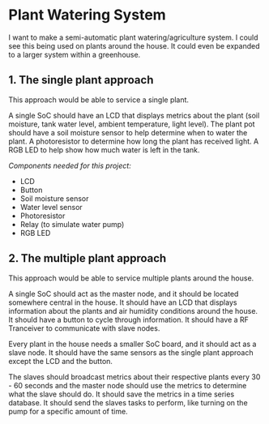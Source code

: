 # Plant Watering System

I want to make a semi-automatic plant watering/agriculture system. I could see this being used on plants around the house. It could even be expanded to a larger system within a greenhouse.

## 1. The single plant approach

This approach would be able to service a single plant.

A single SoC should have an LCD that displays metrics about the plant (soil moisture, tank water level, ambient temperature, light level). The plant pot should have a soil moisture sensor to help determine when to water the plant. A photoresistor to determine how long the plant has received light. A RGB LED to help show how much water is left in the tank.

*Components needed for this project:*
- LCD
- Button
- Soil moisture sensor
- Water level sensor
- Photoresistor
- Relay (to simulate water pump)
- RGB LED

## 2. The multiple plant approach

This approach would be able to service multiple plants around the house.

A single SoC should act as the master node, and it should be located somewhere central in the house. It should have an LCD that displays information about the plants and air humidity conditions around the house. It should have a button to cycle through information. It should have a RF Tranceiver to communicate with slave nodes.

Every plant in the house needs a smaller SoC board, and it should act as a slave node. It should have the same sensors as the single plant approach except the LCD and the button.

The slaves should broadcast metrics about their respective plants every 30 - 60 seconds and the master node should use the metrics to determine what the slave should do. It should save the metrics in a time series database. It should send the slaves tasks to perform, like turning on the pump for a specific amount of time.
